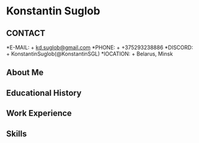 # Konstantin Suglob
## CONTACT 
*E-MAIL:    + kd.suglob@gmail.com
*PHONE:    + +375293238886
*DISCORD:    + KonstantinSuglob(@KonstantinSGL)
*lOCATION:    + Belarus, Minsk
## About Me

## Educational History

## Work Experience

## Skills


